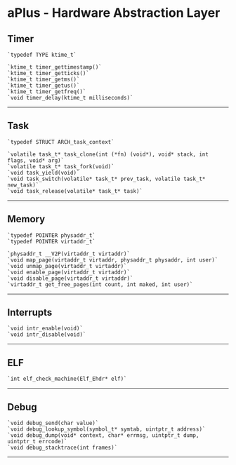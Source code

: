 # aPlus - Hardware Abstraction Layer


## Timer


    `typedef TYPE ktime_t`
    
    `ktime_t timer_gettimestamp()`
    `ktime_t timer_getticks()`
    `ktime_t timer_getms()`
    `ktime_t timer_getus()`
    `ktime_t timer_getfreq()`
    `void timer_delay(ktime_t milliseconds)`
---

## Task
    `typedef STRUCT ARCH_task_context`

    `volatile task_t* task_clone(int (*fn) (void*), void* stack, int flags, void* arg)`
    `volatile task_t* task_fork(void)`
    `void task_yield(void)`
    `void task_switch(volatile* task_t* prev_task, volatile task_t* new_task)`
    `void task_release(volatile* task_t* task)`
---

## Memory
    `typedef POINTER physaddr_t`
    `typedef POINTER virtaddr_t`

    `physaddr_t __V2P(virtaddr_t virtaddr)`
    `void map_page(virtaddr_t virtaddr, physaddr_t physaddr, int user)`
    `void unmap_page(virtaddr_t virtaddr)`
    `void enable_page(virtaddr_t virtaddr)`
    `void disable_page(virtaddr_t virtaddr)`
    `virtaddr_t get_free_pages(int count, int maked, int user)`
---

## Interrupts
    `void intr_enable(void)`
    `void intr_disable(void)`
---

## ELF
    `int elf_check_machine(Elf_Ehdr* elf)`
---

## Debug
    `void debug_send(char value)`
    `void debug_lookup_symbol(symbol_t* symtab, uintptr_t address)`
    `void debug_dump(void* context, char* errmsg, uintptr_t dump, uintptr_t errcode)`
    `void debug_stacktrace(int frames)`
---